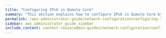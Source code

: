 ```yaml
---
title: "Configuring IPv6 in Qumulo Core"
summary: "This section explains how to configure IPv6 in Qumulo Core by configuring the default gateway and maximum transmission unit (MTU)."
permalink: /aws-administrator-guide/network-configuration/configuring-ipv6.html
sidebar: aws_administrator_guide_sidebar
include_content: content-reuse/admin-guides/network-configuration/configuring-ipv6.md
---
```

